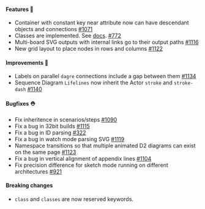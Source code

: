 #### Features 🚀

- Container with constant key near attribute now can have descendant objects and connections [#1071](https://github.com/terrastruct/d2/pull/1071)
- Classes are implemented. See [docs](https://d2lang.com/todo). [#772](https://github.com/terrastruct/d2/pull/772)
- Multi-board SVG outputs with internal links go to their output paths [#1116](https://github.com/terrastruct/d2/pull/1116)
- New grid layout to place nodes in rows and columns [#1122](https://github.com/terrastruct/d2/pull/1122)

#### Improvements 🧹

- Labels on parallel `dagre` connections include a gap between them [#1134](https://github.com/terrastruct/d2/pull/1134)
- Sequence Diagram `Lifelines` now inherit the Actor `stroke` and `stroke-dash` [#1140](https://github.com/terrastruct/d2/pull/1140)

#### Bugfixes ⛑️

- Fix inheritence in scenarios/steps [#1090](https://github.com/terrastruct/d2/pull/1090)
- Fix a bug in 32bit builds [#1115](https://github.com/terrastruct/d2/issues/1115)
- Fix a bug in ID parsing [#322](https://github.com/terrastruct/d2/issues/322)
- Fix a bug in watch mode parsing SVG [#1119](https://github.com/terrastruct/d2/issues/1119)
- Namespace transitions so that multiple animated D2 diagrams can exist on the same page [#1123](https://github.com/terrastruct/d2/issues/1123)
- Fix a bug in vertical alignment of appendix lines [#1104](https://github.com/terrastruct/d2/issues/1104)
- Fix precision difference for sketch mode running on different architectures [#921](https://github.com/terrastruct/d2/issues/921)

#### Breaking changes

- `class` and `classes` are now reserved keywords.
